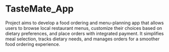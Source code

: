 # TasteMate_App
Project aims to develop a food ordering and menu-planning app that allows users to browse local restaurant menus, customize their choices based on dietary preferences, and place orders with integrated payment. It simplifies meal selection, tracks dietary needs, and manages orders for a smoother food ordering experience.
